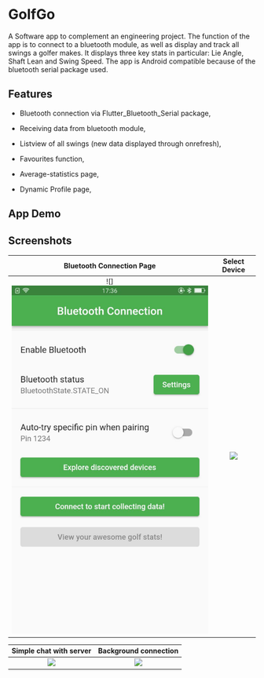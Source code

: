 
# GolfGo
A Software app to complement an engineering project. The function of the app is to connect to a bluetooth module, as well as display and track all swings a golfer makes. It displays three key stats in particular: Lie Angle, Shaft Lean and Swing Speed. The app is Android compatible because of the bluetooth serial package used.

## Features

+ Bluetooth connection via Flutter_Bluetooth_Serial package,

+ Receiving data from bluetooth module,

+ Listview of all swings (new data displayed through onrefresh),

+ Favourites function,

+ Average-statistics page,

+ Dynamic Profile page,

## App Demo

## Screenshots

Bluetooth Connection Page |  Select Device  |  
:---:|:---:|
![]<img src = "assets\bluetooth_connection.jpg" />  |  ![](https://i.imgur.com/zruuelZ.png)  |  

Simple chat with server  |  Background connection  |
:---:|:---:|
![](https://i.imgur.com/y5mTUey.png)  |  ![](https://i.imgur.com/3wvwDVo.png)
